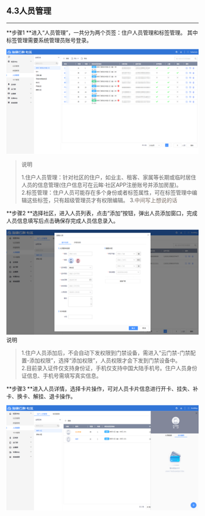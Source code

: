 ## 4.3人员管理

---

**步骤1 **进入“人员管理”，一共分为两个页签：住户人员管理和标签管理。 其中标签管理需要系统管理员账号登录。

![](/assets/ren-yuan-guan-li.png)

> 说明
>
> 1.住户人员管理：针对社区的住户，如业主、租客、家属等长期或临时居住人员的信息管理\(住户信息可在云眸·社区APP注册账号并添加房屋\)。  
> 2.标签管理：住户人员可能存在多个身份或者标签属性，可在标签管理中编辑这些标签，只有超级管理员才有权限编辑。
> 3.<font color=#7E7169>中间写上想说的话</font>

**步骤2 **选择社区，进入人员列表，点击“添加”按钮，弹出人员添加窗口，完成人员信息填写后点击确保存完成人员信息录入。

![](/assets/ren-yuan-tian-jia.png)说明

> 1.住户人员添加后，不会自动下发权限到门禁设备，需进入“云门禁-门禁配置-添加权限”，选择“添加权限”，人员权限才会下发到门禁设备中。  
> 2.目前录入证件仅支持身份证，手机仅支持中国大陆手机号。住户人员身份证信息、手机号需填写真实信息。

**步骤3 **进入人员详情，选择卡片操作，可对人员卡片信息进行开卡、挂失、补卡、换卡、解挂、退卡操作。

![](/assets/ren-yuan-xiang-qing.png)

